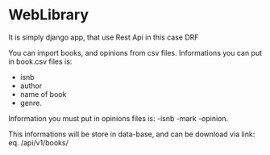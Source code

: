 # WebLibrary
It is simply django app, that use Rest Api in this case DRF

You can import books, and opinions from csv files. 
Informations you can put in book.csv files is:
  - isnb
  - author
  - name of book
  - genre.

Information you must put in opinions files is:
  -isnb
  -mark
  -opinion.
  
This informations will be store in data-base, and can be download via link:
eq. /api/v1/books/
